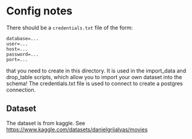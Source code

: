 # Config notes
There should be a `credentials.txt` file of the form:

```
database=...
user=...
host=...
password=...
port=...
```

that you need to create in this directory. It is used in the import_data and drop_table scripts, which allow you to import your own dataset into the schema! The credentials.txt file is used to connect to create a postgres connection.

## Dataset
The dataset is from kaggle. See https://www.kaggle.com/datasets/danielgrijalvas/movies
